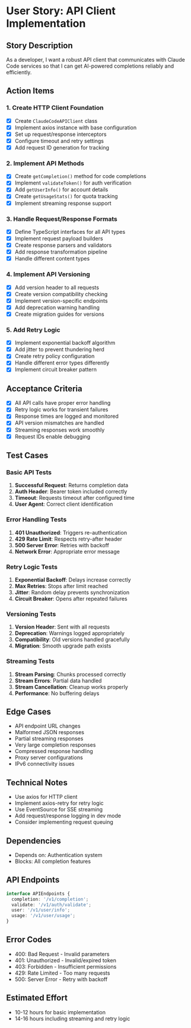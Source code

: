 # User Story: API Client Implementation

## Story Description

As a developer, I want a robust API client that communicates with Claude Code services so that I can get AI-powered completions reliably and efficiently.

## Action Items

### 1. Create HTTP Client Foundation

- [x] Create `ClaudeCodeAPIClient` class
- [x] Implement axios instance with base configuration
- [x] Set up request/response interceptors
- [x] Configure timeout and retry settings
- [x] Add request ID generation for tracking

### 2. Implement API Methods

- [x] Create `getCompletion()` method for code completions
- [x] Implement `validateToken()` for auth verification
- [x] Add `getUserInfo()` for account details
- [x] Create `getUsageStats()` for quota tracking
- [x] Implement streaming response support

### 3. Handle Request/Response Formats

- [x] Define TypeScript interfaces for all API types
- [x] Implement request payload builders
- [x] Create response parsers and validators
- [x] Add response transformation pipeline
- [x] Handle different content types

### 4. Implement API Versioning

- [x] Add version header to all requests
- [x] Create version compatibility checking
- [x] Implement version-specific endpoints
- [x] Add deprecation warning handling
- [x] Create migration guides for versions

### 5. Add Retry Logic

- [x] Implement exponential backoff algorithm
- [x] Add jitter to prevent thundering herd
- [x] Create retry policy configuration
- [x] Handle different error types differently
- [x] Implement circuit breaker pattern

## Acceptance Criteria

- [x] All API calls have proper error handling
- [x] Retry logic works for transient failures
- [x] Response times are logged and monitored
- [x] API version mismatches are handled
- [x] Streaming responses work smoothly
- [x] Request IDs enable debugging

## Test Cases

### Basic API Tests

1. **Successful Request**: Returns completion data
2. **Auth Header**: Bearer token included correctly
3. **Timeout**: Requests timeout after configured time
4. **User Agent**: Correct client identification

### Error Handling Tests

1. **401 Unauthorized**: Triggers re-authentication
2. **429 Rate Limit**: Respects retry-after header
3. **500 Server Error**: Retries with backoff
4. **Network Error**: Appropriate error message

### Retry Logic Tests

1. **Exponential Backoff**: Delays increase correctly
2. **Max Retries**: Stops after limit reached
3. **Jitter**: Random delay prevents synchronization
4. **Circuit Breaker**: Opens after repeated failures

### Versioning Tests

1. **Version Header**: Sent with all requests
2. **Deprecation**: Warnings logged appropriately
3. **Compatibility**: Old versions handled gracefully
4. **Migration**: Smooth upgrade path exists

### Streaming Tests

1. **Stream Parsing**: Chunks processed correctly
2. **Stream Errors**: Partial data handled
3. **Stream Cancellation**: Cleanup works properly
4. **Performance**: No buffering delays

## Edge Cases

- API endpoint URL changes
- Malformed JSON responses
- Partial streaming responses
- Very large completion responses
- Compressed response handling
- Proxy server configurations
- IPv6 connectivity issues

## Technical Notes

- Use axios for HTTP client
- Implement axios-retry for retry logic
- Use EventSource for SSE streaming
- Add request/response logging in dev mode
- Consider implementing request queuing

## Dependencies

- Depends on: Authentication system
- Blocks: All completion features

## API Endpoints

```typescript
interface APIEndpoints {
  completion: '/v1/completion';
  validate: '/v1/auth/validate';
  user: '/v1/user/info';
  usage: '/v1/user/usage';
}
```

## Error Codes

- 400: Bad Request - Invalid parameters
- 401: Unauthorized - Invalid/expired token
- 403: Forbidden - Insufficient permissions
- 429: Rate Limited - Too many requests
- 500: Server Error - Retry with backoff

## Estimated Effort

- 10-12 hours for basic implementation
- 14-16 hours including streaming and retry logic
